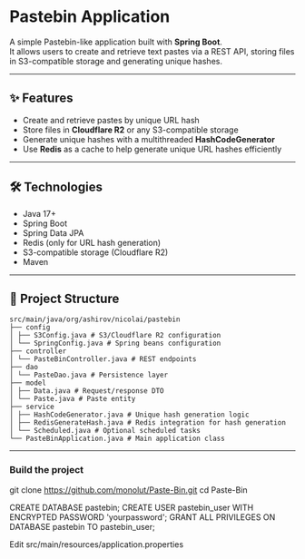 # Pastebin Application

A simple Pastebin-like application built with **Spring Boot**.  
It allows users to create and retrieve text pastes via a REST API, storing files in S3-compatible storage and generating unique hashes.

---

## ✨ Features

- Create and retrieve pastes by unique URL hash
- Store files in **Cloudflare R2** or any S3-compatible storage
- Generate unique hashes with a multithreaded **HashCodeGenerator**
- Use **Redis** as a cache to help generate unique URL hashes efficiently

---

## 🛠 Technologies

- Java 17+
- Spring Boot
- Spring Data JPA
- Redis (only for URL hash generation)
- S3-compatible storage (Cloudflare R2)
- Maven

---

## 📂 Project Structure
```
src/main/java/org/ashirov/nicolai/pastebin
├── config
│ ├── S3Config.java # S3/Cloudflare R2 configuration
│ └── SpringConfig.java # Spring beans configuration
├── controller
│ └── PasteBinController.java # REST endpoints
├── dao
│ └── PasteDao.java # Persistence layer
├── model
│ ├── Data.java # Request/response DTO
│ └── Paste.java # Paste entity
├── service
│ ├── HashCodeGenerator.java # Unique hash generation logic
│ ├── RedisGenerateHash.java # Redis integration for hash generation
│ └── Scheduled.java # Optional scheduled tasks
└── PasteBinApplication.java # Main application class
```

---

### Build the project

git clone https://github.com/monolut/Paste-Bin.git
cd Paste-Bin

CREATE DATABASE pastebin;
CREATE USER pastebin_user WITH ENCRYPTED PASSWORD 'yourpassword';
GRANT ALL PRIVILEGES ON DATABASE pastebin TO pastebin_user;

Edit src/main/resources/application.properties



